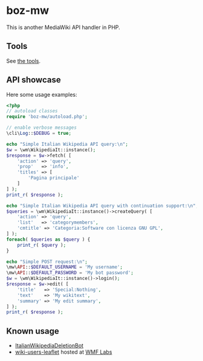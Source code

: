 # boz-mw

This is another MediaWiki API handler in PHP.

## Tools

See [the tools](./tools/README.md).

## API showcase

Here some usage examples:

```php
<?php
// autoload classes
require 'boz-mw/autoload.php';

// enable verbose messages
\cli\Log::$DEBUG = true;

echo "Simple Italian Wikipedia API query:\n";
$w = \wm\WikipediaIt::instance();
$response = $w->fetch( [
	'action' => 'query',
	'prop'   => 'info',
	'titles' => [
		'Pagina principale'
	]
] );
print_r( $response );

echo "Simple Italian Wikipedia API query with continuation support:\n";
$queries = \wm\WikipediaIt::instance()->createQuery( [
	'action' => 'query',
	'list'   => 'categorymembers',
	'cmtitle' => 'Categoria:Software con licenza GNU GPL',
] );
foreach( $queries as $query ) {
	print_r( $query );
}

echo "Simple POST request:\n";
\mw\API::$DEFAULT_USERNAME = 'My username';
\mw\API::$DEFAULT_PASSWORD = 'My bot password';
$w = \wm\WikipediaIt::instance()->login();
$response = $w->edit( [
	'title'   => 'Special:Nothing',
	'text'    => 'My wikitext',
	'summary' => 'My edit summary',
] );
print_r( $response );
```

## Known usage
* [ItalianWikipediaDeletionBot](https://github.com/valerio-bozzolan/ItalianWikipediaDeletionBot)
* [wiki-users-leaflet](https://github.com/valerio-bozzolan/wiki-users-leaflet/) hosted at [WMF Labs](https://tools.wmflabs.org/it-wiki-users-leaflet/)
